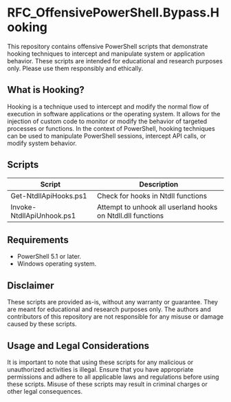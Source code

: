 # RFC_OffensivePowerShell.Bypass.Hooking

This repository contains offensive PowerShell scripts that demonstrate hooking techniques to intercept and manipulate system or application behavior. These scripts are intended for educational and research purposes only. Please use them responsibly and ethically.

## What is Hooking?
Hooking is a technique used to intercept and modify the normal flow of execution in software applications or the operating system. It allows for the injection of custom code to monitor or modify the behavior of targeted processes or functions. In the context of PowerShell, hooking techniques can be used to manipulate PowerShell sessions, intercept API calls, or modify system behavior.

## Scripts

| Script | Description |
| -- | -- |
| Get-NtdllApiHooks.ps1 | Check for hooks in Ntdll functions |
| Invoke-NtdllApiUnhook.ps1 | Attempt to unhook all userland hooks on Ntdll.dll functions | 

## Requirements
* PowerShell 5.1 or later.
* Windows operating system.

## Disclaimer
These scripts are provided as-is, without any warranty or guarantee. They are meant for educational and research purposes only. The authors and contributors of this repository are not responsible for any misuse or damage caused by these scripts.

## Usage and Legal Considerations
It is important to note that using these scripts for any malicious or unauthorized activities is illegal. Ensure that you have appropriate permissions and adhere to all applicable laws and regulations before using these scripts. Misuse of these scripts may result in criminal charges or other legal consequences.